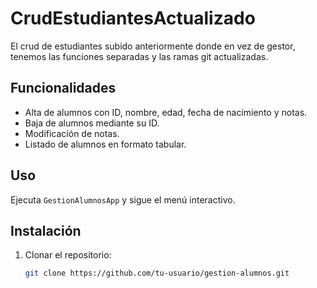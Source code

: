 # CrudEstudiantesActualizado
El crud de estudiantes subido anteriormente donde en vez de gestor, tenemos las funciones separadas y las ramas git actualizadas.

## Funcionalidades
- Alta de alumnos con ID, nombre, edad, fecha de nacimiento y notas.
- Baja de alumnos mediante su ID.
- Modificación de notas.
- Listado de alumnos en formato tabular.

## Uso
Ejecuta `GestionAlumnosApp` y sigue el menú interactivo.

## Instalación
1. Clonar el repositorio:
   ```sh
   git clone https://github.com/tu-usuario/gestion-alumnos.git
